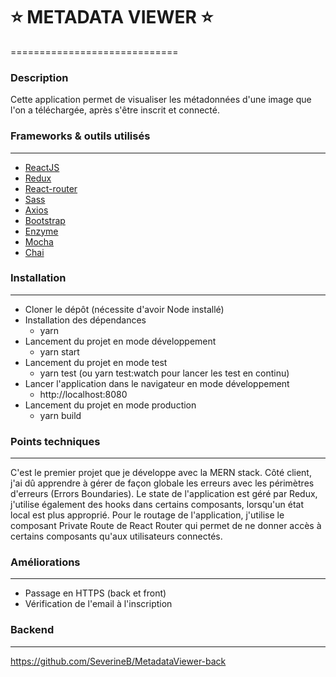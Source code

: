 :star: METADATA VIEWER :star:
=======
=============================

### Description

Cette application permet de visualiser les métadonnées d'une image que l'on a téléchargée, après s'être inscrit et connecté.


### Frameworks & outils utilisés
----------------------------------

* [ReactJS](https://fr.reactjs.org/)
* [Redux](https://redux.js.org/)
* [React-router](https://reactrouter.com/)
* [Sass](https://sass-lang.com/)
* [Axios](https://github.com/axios/axios)
* [Bootstrap](https://react-bootstrap.github.io/)
* [Enzyme](https://www.npmjs.com/package/enzyme)
* [Mocha](https://mochajs.org/)
* [Chai](https://www.chaijs.com/)

### Installation
----------------

* Cloner le dépôt (nécessite d'avoir Node installé)
* Installation des dépendances
  - yarn
* Lancement du projet en mode développement
  - yarn start
* Lancement du projet en mode test
  - yarn test (ou yarn test:watch pour lancer les test en continu)
* Lancer l'application dans le navigateur en mode développement
  - http://localhost:8080
* Lancement du projet en mode production
  - yarn build

### Points techniques
---------------------

C'est le premier projet que je développe avec la MERN stack.
Côté client, j'ai dû apprendre à gérer de façon globale les erreurs avec les périmètres d'erreurs (Errors Boundaries).
Le state de l'application est géré par Redux, j'utilise également des hooks dans certains composants, lorsqu'un état local est plus approprié.
Pour le routage de l'application, j'utilise le composant Private Route de React Router qui permet de ne donner accès à certains composants qu'aux utilisateurs connectés.

### Améliorations
-----------------

* Passage en HTTPS (back et front)
* Vérification de l'email à l'inscription

### Backend
-----------

https://github.com/SeverineB/MetadataViewer-back

